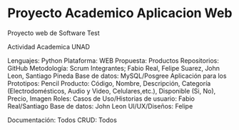 # Proyecto Academico Aplicacion Web 
 Proyecto web de Software Test

 Actividad Academica UNAD

Lenguajes: Python
Plataforma: WEB
Propuesta: Productos
Repositorios: GitHub
Metodología: Scrum
Integrantes; Fabio Real, Felipe Suarez, John Leon, Santiago Pineda
Base de datos: MySQL/Posgree 
Aplicación para los Prototipos: Pencil 
Producto: Código, Nombre, Descripción, Categoría (Electrodomésticos, Audio y Video, Celulares,etc.), Disponible (Si, No), Precio, Imagen
Roles:
Casos de Uso/Historias de usuario: Fabio Real/Santiago
Base de datos: John Leon
UI/UX/Diseños: Felipe

Documentación: Todos
CRUD: Todos 


